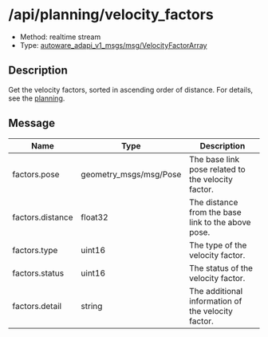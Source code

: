 <!-- This file is generated by a tool. Do not edit directly. -->

# /api/planning/velocity_factors

- Method: realtime stream
- Type: [autoware_adapi_v1_msgs/msg/VelocityFactorArray](../../../types/autoware_adapi_v1_msgs/msg/velocity_factor_array.md)

## Description

Get the velocity factors, sorted in ascending order of distance.
For details, see the [planning](./index.md).

## Message

| Name             | Type                   | Description                                        |
| ---------------- | ---------------------- | -------------------------------------------------- |
| factors.pose     | geometry_msgs/msg/Pose | The base link pose related to the velocity factor. |
| factors.distance | float32                | The distance from the base link to the above pose. |
| factors.type     | uint16                 | The type of the velocity factor.                   |
| factors.status   | uint16                 | The status of the velocity factor.                 |
| factors.detail   | string                 | The additional information of the velocity factor. |

